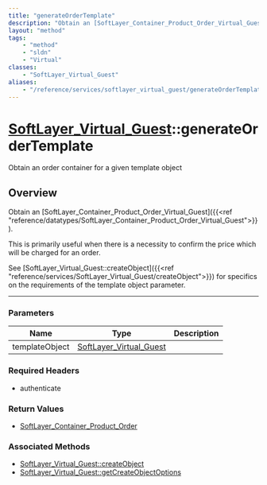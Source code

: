 ```yaml
---
title: "generateOrderTemplate"
description: "Obtain an [SoftLayer_Container_Product_Order_Virtual_Guest]({{<ref 'reference/datatypes/SoftLayer_Container_Product_Orde... "
layout: "method"
tags:
    - "method"
    - "sldn"
    - "Virtual"
classes:
    - "SoftLayer_Virtual_Guest"
aliases:
    - "/reference/services/softlayer_virtual_guest/generateOrderTemplate"
---
```

# [SoftLayer_Virtual_Guest](/reference/services/SoftLayer_Virtual_Guest)::generateOrderTemplate


Obtain an order container for a given template object


## Overview 

Obtain an [SoftLayer_Container_Product_Order_Virtual_Guest]({{<ref "reference/datatypes/SoftLayer_Container_Product_Order_Virtual_Guest">}}). 


This is primarily useful when there is a necessity to confirm the price which will be charged for an order. 


See [SoftLayer_Virtual_Guest::createObject]({{<ref "reference/services/SoftLayer_Virtual_Guest/createObject">}}) for specifics on the requirements of the template object parameter. 

-----

### Parameters 
|Name | Type | Description |
| --- | --- | --- |
|templateObject| <a href='/reference/datatypes/SoftLayer_Virtual_Guest'>SoftLayer_Virtual_Guest </a>| |


### Required Headers
* authenticate


### Return Values
* <a href='/reference/datatypes/SoftLayer_Container_Product_Order'>SoftLayer_Container_Product_Order </a>


### Associated Methods

*  [SoftLayer_Virtual_Guest::createObject](/reference/services/SoftLayer_Virtual_Guest/createObject )
*  [SoftLayer_Virtual_Guest::getCreateObjectOptions](/reference/services/SoftLayer_Virtual_Guest/getCreateObjectOptions )




